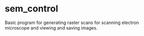 sem_control
===========

Basic program for generating raster scans for scanning electron microscope and viewing and saving images.
